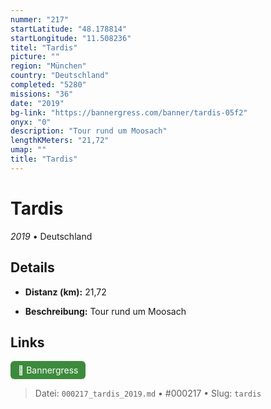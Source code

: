 ```yaml
---
nummer: "217"
startLatitude: "48.178814"
startLongitude: "11.508236"
titel: "Tardis"
picture: ""
region: "München"
country: "Deutschland"
completed: "5280"
missions: "36"
date: "2019"
bg-link: "https://bannergress.com/banner/tardis-05f2"
onyx: "0"
description: "Tour rund um Moosach"
lengthKMeters: "21,72"
umap: ""
title: "Tardis"
---
```

# Tardis

*2019* • Deutschland



## Details
- **Distanz (km):** 21,72



- **Beschreibung:** Tour rund um Moosach


## Links
<div style="margin-top: 0.5em;">
<a href="https://bannergress.com/banner/tardis-05f2" target="_blank" style="display:inline-block;margin-right:8px;padding:6px 12px;background-color:#3c8b3c;color:white;text-decoration:none;border-radius:6px;">🔗 Bannergress</a>

</div>


> Datei: `000217_tardis_2019.md` • #000217 • Slug: `tardis`
